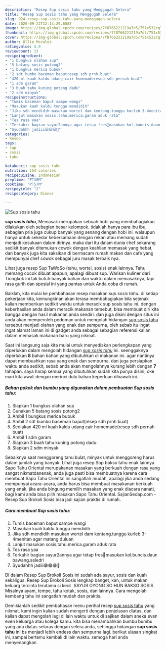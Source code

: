 ```yaml
---
description: "Resep Sup sosis tahu yang Menggugah Selera"
title: "Resep Sup sosis tahu yang Menggugah Selera"
slug: 924-resep-sup-sosis-tahu-yang-menggugah-selera
date: 2020-09-22T12:13:29.658Z
image: https://img-global.cpcdn.com/recipes/7f8766221219a7d5/751x532cq70/sup-sosis-tahu-foto-resep-utama.jpg
thumbnail: https://img-global.cpcdn.com/recipes/7f8766221219a7d5/751x532cq70/sup-sosis-tahu-foto-resep-utama.jpg
cover: https://img-global.cpcdn.com/recipes/7f8766221219a7d5/751x532cq70/sup-sosis-tahu-foto-resep-utama.jpg
author: Ollie Morales
ratingvalue: 3.9
reviewcount: 13
recipeingredient:
- "1 bungkus olahan sup"
- "5 batang sosis potong2"
- "1 bungkus merica bubuk"
- "2 sdt bumbu baceman baputresep sdh prnh buat"
- "420 ml kuah kaldu udang cair homemaderesep sdh pernah buat"
- "1 sdm garam"
- "3 buah tahu kuning potong dadu"
- "2 sdm minyak"
recipeinstructions:
- "Tumis baceman baput sampe wangi"
- "Masukan kuah kaldu tunggu mendidih"
- "Jika sdh mendidih masukan wortel dam kentang.tunggu kurleb 3-4menitan agar matang duluan"
- "Lanjut masukan sosis.tahu.merica.garam aduk rata"
- "Tes rasa yaa"
- "Terkahir bagian sayur2annya agar tetap fres🤤masukan kol.buncis.daun bawang.seledri"
- "Syudahhh jadiii😁😁😁🤤"
categories:
- Resep
tags:
- sup
- sosis
- tahu

katakunci: sup sosis tahu 
nutrition: 154 calories
recipecuisine: Indonesian
preptime: "PT18M"
cooktime: "PT57M"
recipeyield: "2"
recipecategory: Dinner

---
```



![Sup sosis tahu](https://img-global.cpcdn.com/recipes/7f8766221219a7d5/751x532cq70/sup-sosis-tahu-foto-resep-utama.jpg)

<b><i>sup sosis tahu</i></b>, Memasak merupakan sebuah hobi yang membahagiakan dilakukan oleh sebagian besar kelompok. tidaklah hanya para ibu ibu, sebagian pria juga cukup banyak yang senang dengan hobi ini. walaupun hanya untuk sekedar kebersamaan dengan rekan atau memang sudah menjadi kesukaan dalam dirinya. maka dari itu dalam dunia chef sekarang sedikit banyak ditemukan cowok dengan keahlian memasak yang hebat, dan banyak juga kita saksikan di bermacam rumah makan dan cafe yang mempunyai chef cowok sebagai juru masak terbaik nya.

Lihat juga resep Sup TaWoSo (tahu, wortel, sosis) enak lainnya. Tahu memang cocok dibuat apapun, apalagi dibuat sup. Warisan kuliner dari Tiongkok ini tak butuh banyak bahan dan waktu dalam memasaknya, tapi rasa gurih dan spesial ini yang pantas untuk Anda coba di rumah.

Baiklah, kita mulai ke pembahasan resep masakan <i>sup sosis tahu</i>. di setiap pekerjaan kita, kemungkinan akan terasa membahagiakan bila sejenak kalian memberikan sedikit waktu untuk meracik sup sosis tahu ini. dengan keberhasilan anda dalam meracik makanan tersebut, bisa membuat diri kita bangga dengan hasil makanan anda sendiri. dan juga disini dengan situs ini anda akan memperoleh pedoman untuk mengolah hidangan <u>sup sosis tahu</u> tersebut menjadi olahan yang enak dan sempurna, oleh sebab itu ingat ingat alamat laman ini di gadget anda sebagai sebagian referensi kalian dalam memasak makanan baru yang nikmat.


Saat ini langsung saja kita mulai untuk menyediakan perlengkapan yang diperlukan dalam mengolah hidangan <u><i>sup sosis tahu</i></u> ini. seenggaknya diperlukan <b>8</b> bahan bahan yang dibutuhkan di makanan ini. agar nantinya dapat membuahkan rasa yang enak dan sempurna. dan juga persiapkan waktu anda sedikit, sebab anda akan mengolahnya kurang lebih dengan <b>7</b> tahapan. saya harap semua yang dibutuhkan sudah kita punya disini, oke mari kita awali dengan merinci dulu bahan keperluan dibawah ini.

<!--inarticleads1-->

##### Bahan pokok dan bumbu yang digunakan dalam pembuatan Sup sosis tahu:

1. Siapkan 1 bungkus olahan sup
1. Gunakan 5 batang sosis potong2
1. Ambil 1 bungkus merica bubuk
1. Ambil 2 sdt bumbu baceman baput(resep sdh prnh buat)
1. Sediakan 420 ml kuah kaldu udang cair homemade(resep sdh pernah buat)
1. Ambil 1 sdm garam
1. Siapkan 3 buah tahu kuning potong dadu
1. Siapkan 2 sdm minyak


Sebaiknya saat menggoreng tahu bulat, minyak untuk menggoreng harus dalam jumlah yang banyak. Lihat juga resep Sop bakso tahu enak lainnya. Sapo Tahu Oriental merupakanan masakan yang berkuah dengan rasa yang sangat nikmatdanenak, anda juga pasti bisa membuatnya karena cara membuat Sapo Tahu Oriental ini sangatlah mudah, apalagi jika anda sedang mempunyai acara-acara, anda harus bisa membuat masakanan berkuah yang enak, jika anda bingung memilih masakan yang enak diacara nanati, bagi kami anda bisa pilih masakan Sapo Tahu Oriental. SajianSedap.com - Resep Sup Brokoli Sosis bisa jadi sajian praktis di rumah. 

<!--inarticleads2-->

##### Cara membuat Sup sosis tahu:

1. Tumis baceman baput sampe wangi
1. Masukan kuah kaldu tunggu mendidih
1. Jika sdh mendidih masukan wortel dam kentang.tunggu kurleb 3-4menitan agar matang duluan
1. Lanjut masukan sosis.tahu.merica.garam aduk rata
1. Tes rasa yaa
1. Terkahir bagian sayur2annya agar tetap fres🤤masukan kol.buncis.daun bawang.seledri
1. Syudahhh jadiii😁😁😁🤤


Di dalam Resep Sup Brokoli Sosis ini sudah ada sayur, sosis dan kuah sekaligus. Resep Sup Brokoli Sosis lengkap banget, kan, untuk makan keluarg tercinta terutama si kecil. SAYUR OYONG SO HUN BAKSO SOSIS. Misalnya ayam, tempe, tahu kotak, sosis, dan lainnya. Cara mengolah kembang tahu ini sangatlah mudah dan praktis. 

Demikianlah sedikit pembahasan menu perihal resep <u>sup sosis tahu</u> yang nikmat. kami ingin kalian sudah mengerti dengan penjelasan diatas, dan kalian dapat mengolah lagi di lain waktu untuk di sajikan dalam aneka even even keluarga atau kolega kamu. kita bisa menambahkan bumbu bumbu yang ada diatas selaras dengan selera anda, sehingga hidangan <b>sup sosis tahu</b> ini bs menjadi lebih endess dan sempurna lagi. berikut ulasan singkat ini, sampai bertemu kembali di lain waktu. semoga hari anda menyenangkan.
